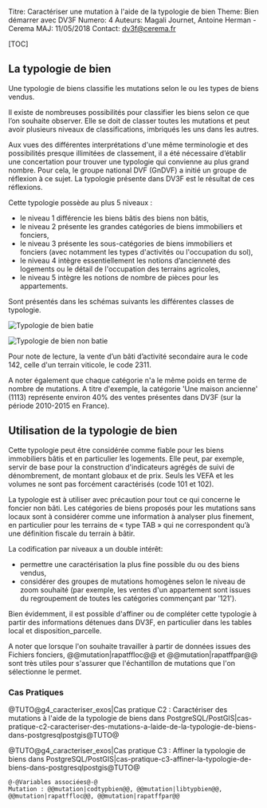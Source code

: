 Titre: Caractériser une mutation à l'aide de la typologie de bien
Theme: Bien démarrer avec DV3F
Numero: 4 
Auteurs: Magali Journet, Antoine Herman - Cerema
MAJ: 11/05/2018
Contact: dv3f@cerema.fr

[TOC]

## La typologie de bien

Une typologie de biens classifie les mutations selon le ou les types de biens vendus. 

Il existe de nombreuses possibilités pour classifier les biens selon ce que l’on souhaite observer. Elle se doit de classer toutes les mutations et peut avoir plusieurs niveaux de classifications, imbriqués les uns dans les autres.

Aux vues des différentes interprétations d'une même terminologie et des possibilités presque illimitées de classement, il a été nécessaire d’établir une concertation pour trouver une typologie qui convienne au plus grand nombre. Pour cela, le groupe national DVF (GnDVF) a initié un groupe de réflexion à ce sujet. La typologie présente dans DV3F est le résultat de ces réflexions. 

Cette typologie possède au plus 5 niveaux :

* le niveau 1 différencie les biens bâtis des biens non bâtis,
* le niveau 2 présente les grandes catégories de biens immobiliers et fonciers,
* le niveau 3 présente les sous-catégories de biens immobiliers et fonciers (avec notamment les types d'activités ou l'occupation du sol),
* le niveau 4 intègre essentiellement les notions d’ancienneté des logements ou le détail de l'occupation des terrains agricoles,
* le niveau 5 intègre les notions de nombre de pièces pour les appartements.

Sont présentés dans les schémas suivants les différentes classes de typologie.

![*Typologie de bien batie*](ressources/typo_batie.png "Typologie de bien batie")

![*Typologie de bien non batie*](ressources/typo_nonbatie.png "Typologie de bien non batie")
 
 
Pour note de lecture, la vente d’un bâti d’activité secondaire aura le code 142, celle d'un terrain viticole, le code 2311.
 
A noter également que chaque catégorie n'a le même poids en terme de nombre de mutations. A titre d'exemple, la catégorie 'Une maison ancienne' (1113) représente environ 40% des ventes présentes dans DV3F (sur la période 2010-2015 en France).

## Utilisation de la typologie de bien 


Cette typologie peut être considérée comme fiable pour les biens immobiliers bâtis et en particulier les logements. Elle peut, par exemple, servir de base pour la construction d'indicateurs agrégés de suivi de dénombrement, de montant globaux et de prix. Seuls les VEFA et les volumes ne sont pas forcément caractérisés (code 101 et 102).

La typologie est à utiliser avec précaution pour tout ce qui concerne le foncier non bâti. Les catégories de biens proposés pour les mutations sans locaux sont à considérer comme une information à analyser plus finement, en particulier pour les terrains de « type TAB » qui ne correspondent qu’à une définition fiscale du terrain à bâtir. 

La codification par niveaux a un double intérêt:

* permettre une caractérisation la plus fine possible du ou des biens vendus,
* considérer des groupes de mutations homogènes selon le niveau de zoom souhaité (par exemple, les ventes d'un appartement sont issues du regroupement de toutes les catégories commençant par '121').

Bien évidemment, il est possible d'affiner ou de compléter cette typologie à partir des informations détenues dans DV3F, en particulier dans les tables local et disposition_parcelle.

A noter que lorsque l'on souhaite travailler à partir de données issues des Fichiers fonciers, @@mutation|rapatffloc@@ et @@mutation|rapatffpar@@ sont très utiles pour s'assurer que l'échantillon de mutations que l'on sélectionne le permet. 

### Cas Pratiques

@TUTO@g4_caracteriser_exos|Cas pratique C2 : Caractériser des mutations à l'aide de la typologie de biens dans PostgreSQL/PostGIS|cas-pratique-c2-caracteriser-des-mutations-a-laide-de-la-typologie-de-biens-dans-postgresqlpostgis@TUTO@

@TUTO@g4_caracteriser_exos|Cas pratique C3 : Affiner la typologie de biens dans PostgreSQL/PostGIS|cas-pratique-c3-affiner-la-typologie-de-biens-dans-postgresqlpostgis@TUTO@

```variables
@-@Variables associées@-@
Mutation : @@mutation|codtypbien@@, @@mutation|libtypbien@@, @@mutation|rapatffloc@@, @@mutation|rapatffpar@@ 
```


 
